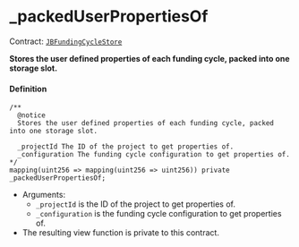 # _packedUserPropertiesOf

Contract: [`JBFundingCycleStore`](/dev/deprecated/v2/contracts/jbfundingcyclestore/README.md)​‌

**Stores the user defined properties of each funding cycle, packed into one storage slot.**

#### Definition

```
/** 
  @notice
  Stores the user defined properties of each funding cycle, packed into one storage slot.

  _projectId The ID of the project to get properties of.
  _configuration The funding cycle configuration to get properties of.
*/
mapping(uint256 => mapping(uint256 => uint256)) private _packedUserPropertiesOf;
```

* Arguments:
  * `_projectId` is the ID of the project to get properties of.
  * `_configuration` is the funding cycle configuration to get properties of.
* The resulting view function is private to this contract.
